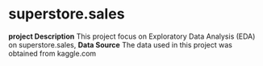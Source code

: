 # superstore.sales
**project Description**
 This project focus on Exploratory Data Analysis (EDA) on superstore.sales, 
 **Data Source**
 The data used in this project was obtained from kaggle.com
